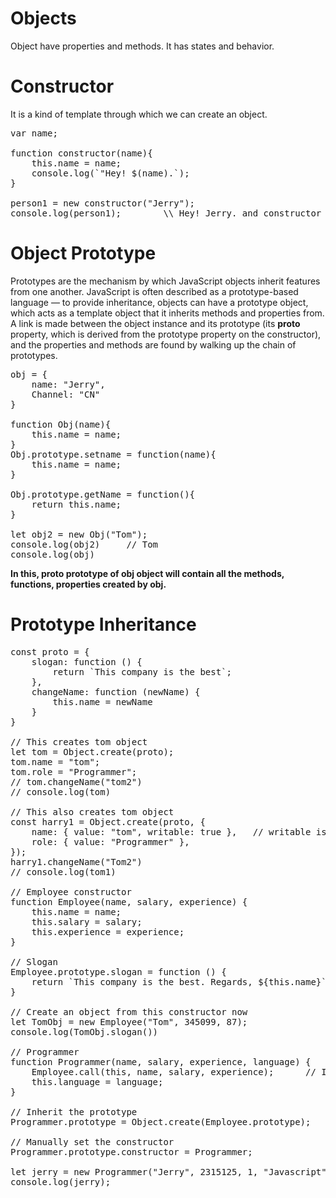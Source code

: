 # Objects
Object have properties and methods. It has states and behavior.

# Constructor
It is a kind of template through which we can create an object.
<pre>
var name;

function constructor(name){
    this.name = name;
    console.log(`"Hey! $(name).`);
}

person1 = new constructor("Jerry"); 
console.log(person1);        \\ Hey! Jerry. and constructor {name: "Jerry"}
</pre> 


# Object Prototype
Prototypes are the mechanism by which JavaScript objects inherit features from one another. 
JavaScript is often described as a prototype-based language — to provide inheritance, objects can have a prototype object, which acts as a template object that it inherits methods and properties from.
A link is made between the object instance and its prototype (its __proto__ property, which is derived from the prototype property on the constructor), and the properties and methods are found by walking up the chain of prototypes.

<pre>
obj = {
    name: "Jerry",
    Channel: "CN"
}

function Obj(name){
    this.name = name;
}
Obj.prototype.setname = function(name){
    this.name = name;
}

Obj.prototype.getName = function(){
    return this.name;
}

let obj2 = new Obj("Tom");
console.log(obj2)     // Tom
console.log(obj)
</pre>
**In this, __proto__ prototype of obj object will contain all the methods, functions, properties created by obj.**

# Prototype Inheritance

<pre>
const proto = {
    slogan: function () {
        return `This company is the best`;
    },
    changeName: function (newName) {
        this.name = newName
    }
}

// This creates tom object
let tom = Object.create(proto);
tom.name = "tom";
tom.role = "Programmer";
// tom.changeName("tom2")
// console.log(tom)

// This also creates tom object
const harry1 = Object.create(proto, {
    name: { value: "tom", writable: true },   // writable is used for calling changeName function.
    role: { value: "Programmer" },
});
harry1.changeName("Tom2")
// console.log(tom1)

// Employee constructor
function Employee(name, salary, experience) {
    this.name = name;
    this.salary = salary;
    this.experience = experience;
}

// Slogan
Employee.prototype.slogan = function () {
    return `This company is the best. Regards, ${this.name}`;
}

// Create an object from this constructor now
let TomObj = new Employee("Tom", 345099, 87);
console.log(TomObj.slogan())

// Programmer    
function Programmer(name, salary, experience, language) {
    Employee.call(this, name, salary, experience);      // Inheritance from Employee constructor
    this.language = language;
}

// Inherit the prototype
Programmer.prototype = Object.create(Employee.prototype);

// Manually set the constructor
Programmer.prototype.constructor = Programmer;

let jerry = new Programmer("Jerry", 2315125, 1, "Javascript");
console.log(jerry);
</pre>